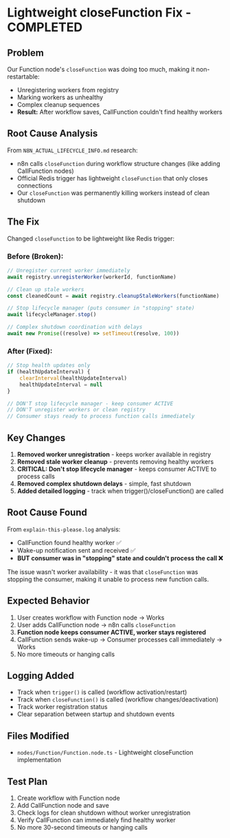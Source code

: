 # Lightweight closeFunction Fix - COMPLETED

## Problem
Our Function node's `closeFunction` was doing too much, making it non-restartable:
- Unregistering workers from registry
- Marking workers as unhealthy
- Complex cleanup sequences
- **Result:** After workflow saves, CallFunction couldn't find healthy workers

## Root Cause Analysis
From `N8N_ACTUAL_LIFECYCLE_INFO.md` research:
- n8n calls `closeFunction` during workflow structure changes (like adding CallFunction nodes)
- Official Redis trigger has lightweight `closeFunction` that only closes connections
- Our `closeFunction` was permanently killing workers instead of clean shutdown

## The Fix
Changed `closeFunction` to be lightweight like Redis trigger:

### Before (Broken):
```typescript
// Unregister current worker immediately
await registry.unregisterWorker(workerId, functionName)

// Clean up stale workers
const cleanedCount = await registry.cleanupStaleWorkers(functionName)

// Stop lifecycle manager (puts consumer in "stopping" state)
await lifecycleManager.stop()

// Complex shutdown coordination with delays
await new Promise((resolve) => setTimeout(resolve, 100))
```

### After (Fixed):
```typescript
// Stop health updates only
if (healthUpdateInterval) {
    clearInterval(healthUpdateInterval)
    healthUpdateInterval = null
}

// DON'T stop lifecycle manager - keep consumer ACTIVE
// DON'T unregister workers or clean registry
// Consumer stays ready to process function calls immediately
```

## Key Changes
1. **Removed worker unregistration** - keeps worker available in registry
2. **Removed stale worker cleanup** - prevents removing healthy workers
3. **CRITICAL: Don't stop lifecycle manager** - keeps consumer ACTIVE to process calls
4. **Removed complex shutdown delays** - simple, fast shutdown
5. **Added detailed logging** - track when trigger()/closeFunction() are called

## Root Cause Found
From `explain-this-please.log` analysis:
- CallFunction found healthy worker ✅
- Wake-up notification sent and received ✅
- **BUT consumer was in "stopping" state and couldn't process the call ❌**

The issue wasn't worker availability - it was that `closeFunction` was stopping the consumer, making it unable to process new function calls.

## Expected Behavior
1. User creates workflow with Function node → Works
2. User adds CallFunction node → n8n calls `closeFunction`
3. **Function node keeps consumer ACTIVE, worker stays registered**
4. CallFunction sends wake-up → Consumer processes call immediately → Works
5. No more timeouts or hanging calls

## Logging Added
- Track when `trigger()` is called (workflow activation/restart)
- Track when `closeFunction()` is called (workflow changes/deactivation)
- Track worker registration status
- Clear separation between startup and shutdown events

## Files Modified
- `nodes/Function/Function.node.ts` - Lightweight closeFunction implementation

## Test Plan
1. Create workflow with Function node
2. Add CallFunction node and save
3. Check logs for clean shutdown without worker unregistration
4. Verify CallFunction can immediately find healthy worker
5. No more 30-second timeouts or hanging calls
